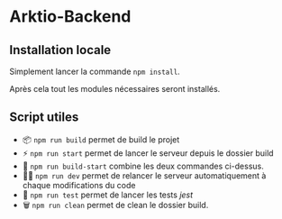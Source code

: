 # Arktio-Backend

## Installation locale
Simplement lancer la commande ``npm install``.

Après cela tout les modules nécessaires seront installés.


## Script utiles

- 📦️ ``npm run build``  permet de build le projet
-  ⚡ ``npm run start`` permet de lancer le serveur depuis le dossier build
-  🚀 ``npm run build-start`` combine les deux commandes ci-dessus.
- 🧑‍💻 ``npm run dev`` permet de relancer le serveur automatiquement à chaque modifications du code
- 🧪 ``npm run test`` permet de lancer les tests *jest*
- 🗑️ ``npm run clean`` permet de clean le dossier build.
